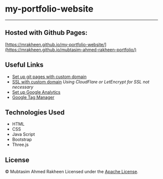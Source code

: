 # my-portfolio-website
------------------------
## Hosted with Github Pages:  
[https://mrakheen.github.io/my-portfolio-website/](https://mrakheen.github.io/mubtasim-ahmed-rakheen-portfolio/)

## Useful Links
- [Set up git pages with custom domain](https://medium.com/@kimcodes/setting-up-a-web-page-with-github-pages-f77d45573ab2)
- [SSL with custom domain](https://www.youtube.com/watch?v=UK5-nO4qK9g) *Using CloudFlare or LetEncrypt for SSL not necessary*
- [Set up Google Analytics](https://www.youtube.com/watch?v=mXcQ7rVn3ro)
- [Google Tag Manager](https://www.youtube.com/watch?v=WACCJaKPeGk)

## Technologies Used
- HTML
- CSS
- Java Script
- Bootstrap
- Three.js


## License

© Mubtasim Ahmed Rakheen
Licensed under the [Apache License](LICENSE).
